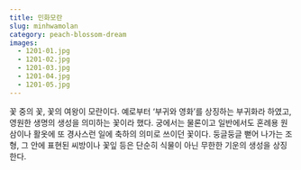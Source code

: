 ```yaml
---
title: 민화모란
slug: minhwamolan
category: peach-blossom-dream
images:
  - 1201-01.jpg
  - 1201-02.jpg
  - 1201-03.jpg
  - 1201-04.jpg
  - 1201-05.jpg
---
```


꽃 중의 꽃, 꽃의 여왕이 모란이다. 예로부터 ‘부귀와 영화’를 상징하는 부귀화라 하였고, 영원한 생명의 생성을 의미하는 꽃이라 했다. 궁에서는 물론이고 일반에서도 혼례용 원삼이나 활옷에 또 경사스런 일에 축하의 의미로 쓰이던 꽃이다. 둥글둥글 뻗어 나가는 조형, 그 안에 표현된 씨방이나 꽃잎 등은 단순히 식물이 아닌 무한한 기운의 생성을 상징한다.
